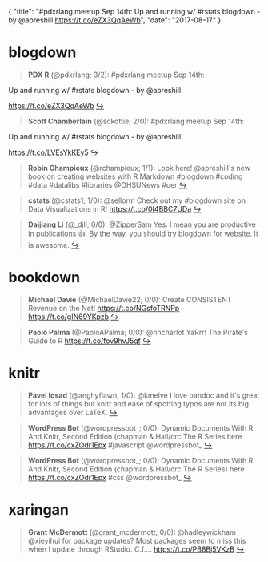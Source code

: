 {
  "title": "#pdxrlang meetup Sep 14th: Up and running w/ #rstats blogdown - by @apreshill https://t.co/eZX3QqAeWb",
  "date": "2017-08-17"
}

# blogdown

> **PDX R** (@pdxrlang; 3/2): #pdxrlang meetup Sep 14th: 
>
Up and running w/ #rstats blogdown  - by @apreshill
>
https://t.co/eZX3QqAeWb  [&#8618;](https://twitter.com/xieyihui/status/898218680734986240)

<!-- -->


> **Scott Chamberlain** (@sckottie; 2/0): #pdxrlang meetup Sep 14th: 
>
Up and running w/ #rstats blogdown  - by @apreshill
>
https://t.co/LVEsYkKEy5  [&#8618;](https://twitter.com/xieyihui/status/898218680667873280)

<!-- -->


> **Robin Champieux** (@rchampieux; 1/1): Look here! @apreshill's new book on creating websites with R Markdown #blogdown #coding #data #datalibs #libraries @OHSUNews #oer  [&#8618;](https://twitter.com/xieyihui/status/898254973728731137)

<!-- -->


> **cstats** (@cstats1; 1/0): @sellorm Check out my #blogdown site on Data Visualizations in R! https://t.co/0I4BBC7UDa  [&#8618;](https://twitter.com/xieyihui/status/897961920707387393)

<!-- -->


> **Daijiang Li** (@_djli; 0/0): @ZipperSam Yes. I mean you are productive in publications 👍. By the way, you should try blogdown for website. It is awesome.  [&#8618;](https://twitter.com/xieyihui/status/897994077932707840)

<!-- -->


# bookdown

> **Michael Davie** (@MichaelDavie22; 0/0): Create CONSISTENT Revenue on the Net!
https://t.co/NGsfoTRNPp https://t.co/gIN69YKpzb  [&#8618;](https://twitter.com/xieyihui/status/898078032119857153)

<!-- -->


> **Paolo Palma** (@PaoloAPalma; 0/0): @nhcharlot YaRrr! The Pirate's Guide to R https://t.co/fov9hvJ5qf  [&#8618;](https://twitter.com/xieyihui/status/898013494011977732)

<!-- -->


# knitr

> **Pavel Iosad** (@anghyflawn; 1/0): @kmelve I love pandoc and it's great for lots of things but knitr and ease of spotting typos are not its big advantages over LaTeX.  [&#8618;](https://twitter.com/xieyihui/status/898079404575903746)

<!-- -->


> **WordPress Bot** (@wordpressbot_; 0/0): Dynamic Documents With R And Knitr, Second Edition (chapman &amp; Hall/crc The R Series here  https://t.co/cxZOdr1Epx #javascript @wordpressbot_  [&#8618;](https://twitter.com/xieyihui/status/898122863009566724)

<!-- -->


> **WordPress Bot** (@wordpressbot_; 0/0): Dynamic Documents With R And Knitr, Second Edition (chapman &amp; Hall/crc The R Series) here  https://t.co/cxZOdr1Epx #css @wordpressbot_  [&#8618;](https://twitter.com/xieyihui/status/898047311292616709)

<!-- -->


# xaringan

> **Grant McDermott** (@grant_mcdermott; 0/0): @hadleywickham @xieyihui for package updates? Most packages seem to miss this when I update through RStudio. C.f.… https://t.co/PB8Bj5VKzB  [&#8618;](https://twitter.com/xieyihui/status/898277016717238273)

<!-- -->


